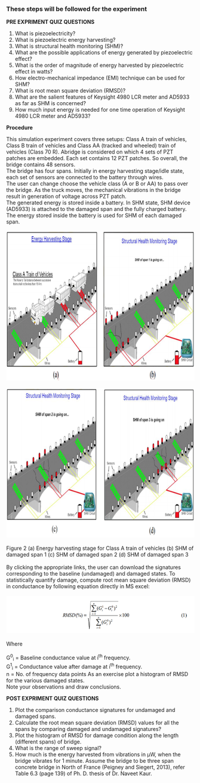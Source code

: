### These steps will be followed for the experiment
**PRE EXPRIMENT QUIZ QUESTIONS**

1) What is piezoelectricity?<br>
2) What is piezoelectric energy harvesting?<br>
3) What is structural health monitoring (SHM)?<br>
4) What are the possible applications of energy generated by piezoelectric
effect?<br>
5) What is the order of magnitude of energy harvested by piezoelectric
effect in watts?<br>
6) How electro-mechanical impedance (EMI) technique can be used for
SHM?<br>
7) What is root mean square deviation (RMSD)?<br>
8) What are the salient features of Keysight 4980 LCR meter and AD5933
as far as SHM is concerned?<br>
9) How much input energy is needed for one time operation of Keysight
4980 LCR meter and AD5933?<br>

**Procedure**

This simulation experiment covers three setups: Class A train of vehicles, Class B train of vehicles and
Class AA (tracked and wheeled) train of vehicles (Class 70 R). Abridge is considered on which 4 sets of
PZT patches are embedded. Each set contains 12 PZT patches. So overall, the bridge contains 48 sensors.<br>
The bridge has four spans. Initially in energy harvesting stage/idle state, each set of sensors are connected to the battery through wires.<br> The user can change choose the vehicle class (A or B or AA) to pass over the bridge. As the truck moves, the mechanical vibrations in the bridge result in generation of voltage across PZT patch.<br> The generated energy is stored inside a battery. In SHM state, SHM device (AD5933) is attached to the damaged span and the fully charged battery. The energy stored inside the battery is used for SHM of each damaged span.
<br><br>
<img src="images/pr2.png" height="400px">
<br><br>
<img src="images/pr3.png" height="400px">
<br><br>
Figure 2 (a) Energy harvesting stage for Class A train of vehicles (b) SHM of damaged span 1 (c) SHM of
damaged span 2 (d) SHM of damaged span 3<br><br>
By clicking the appropriate links, the user can download the signatures corresponding to the baseline
(undamaged) and damaged states. To statistically quantify damage, compute root mean square deviation
(RMSD) in conductance by following equation directly in MS excel:
<br><br>
<img src="images/pr1.png" height="100px">
<br><br>
Where<br><br>
 G<sup>0</sup><sub>i</sub> = Baseline conductance value at i<sup>th</sup> frequency.<br>
 G<sup>1</sup><sub>i</sub> = Conductance value after damage at i<sup>th</sup> frequency.<br>
n = No. of frequency data points
As an exercise plot a histogram of RMSD for the various damaged states.<br>
Note your observations and draw conclusions.

**POST EXPRIMENT QUIZ QUESTIONS**

1) Plot the comparison conductance signatures for undamaged and
damaged spans.<br>
2) Calculate the root mean square deviation (RMSD) values for all the
spans by comparing damaged and undamaged signatures?<br>
3) Plot the histogram of RMSD for damage condition along the length
(different spans) of bridge.<br>
4) What is the range of sweep signal?<br>
5) How much is the energy harvested from vibrations in µW, when the
bridge vibrates for 1 minute. Assume the bridge to be three span
concrete bridge in North of France (Peigney and Siegert, 2013), refer
Table 6.3 (page 139) of Ph. D. thesis of Dr. Naveet Kaur.<br>
